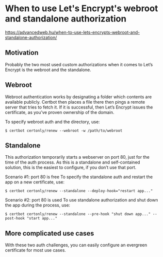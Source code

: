 When to use Let's Encrypt's webroot and standalone authorization
===

https://advancedweb.hu/when-to-use-lets-encrypts-webroot-and-standalone-authorization/

## Motivation

Probably the two most used custom authorizations when it comes to Let’s Encrypt is the webroot and the standalone.

## Webroot

Webroot authentication works by designating a folder which contents are available publicly. Certbot then places a file there then pings a remote server that tries to fetch it. If it is successful, then Let’s Encrypt issues the certificate, as you’ve proven ownership of the domain.

To specify webroot auth and the directory, use:

	$ certbot certonly/renew --webroot -w /path/to/webroot

## Standalone

This authorization temporarily starts a webserver on port 80, just for the time of the auth process. As this is a standalone and self-contained solution, this is the easiest to configure, if you don’t use that port.

Scenario #1: port 80 is free
	To specify the standalone auth and restart the app on a new certificate, use:

	$ certbot certonly/renew --standalone --deploy-hook="restart app..."

Scenario #2: port 80 is used
	To use standalone authorization and shut down the app during the process, use:

	$ certbot certonly/renew --standalone --pre-hook "shut down app..." --post-hook "start app..."

## More complicated use cases

With these two auth challenges, you can easily configure an evergreen certificate for most use cases.